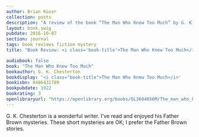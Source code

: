 ```yaml
---
author: Brian Koser
collection: posts
description: "A review of the book “The Man Who Knew Too Much” by G. K. Chesterton"
layout: book.swig
pubdate: 2016-10-07
section: journal
tags: book reviews fiction mystery
title: "Book Review: <i class='book-title'>The Man Who Knew Too Much</i>"

audiobook: false
book: "The Man Who Knew Too Much"
bookauthor: G. K. Chesterton
bookdisplay: '<i class="book-title">The Man Who Knew Too Much</i>'
bookisbn: 0486431789
bookpubdate: 1922
bookrating: 3
openlibraryurl: "https://openlibrary.org/books/OL3684656M/The_man_who_knew_too_much"
---
```

G. K. Chesterton is a wonderful writer. I’ve read and enjoyed his Father Brown mysteries. These short mysteries are OK; I prefer the Father Brown stories.